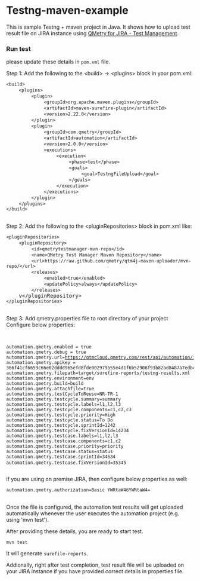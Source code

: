 # Testng-maven-example
This is sample Testng + maven  project in Java. It shows how to upload test result file on JIRA instance using [QMetry for JIRA - Test Management](https://marketplace.atlassian.com/plugins/com.infostretch.QmetryTestManager/cloud/overview).  


### Run test

please update these details in `pom.xml` file. 

<div id="automationFramework" class="border-top m-t-10 p-t-10"><div class="m-t-sm">
    <label class="bold">Step 1: Add the following to the &lt;build&gt; -&gt; &lt;plugins&gt; block in your
				pom.xml:</label> 
    <pre class="code-block">
<code>&lt;build&gt;</code>
	<code>&lt;plugins&gt;</code>
		<code>&lt;plugin&gt;</code>
			<code>&lt;groupId&gt;org.apache.maven.plugins&lt;/groupId&gt;</code>
			<code>&lt;artifactId&gt;maven-surefire-plugin&lt;/artifactId&gt;</code>
			<code>&lt;version&gt;2.22.0&lt;/version&gt;</code>
		<code>&lt;/plugin&gt;</code>
		<code>&lt;plugin&gt;</code>
			<code>&lt;groupId&gt;com.qmetry&lt;/groupId&gt;</code>
			<code>&lt;artifactId&gt;automation&lt;/artifactId&gt;</code>
			<code>&lt;version&gt;2.0.0&lt;/version&gt;</code>
			<code>&lt;executions&gt;</code>
				<code>&lt;execution&gt;</code>
					<code>&lt;phase&gt;test&lt;/phase&gt;</code>
					<code>&lt;goals&gt;</code>
						<code>&lt;goal&gt;TestngFileUpload&lt;/goal&gt;</code>
					<code>&lt;/goals&gt;</code>
				<code>&lt;/execution&gt;</code>
			<code>&lt;/executions&gt;</code>
		<code>&lt;/plugin&gt;</code>
	<code>&lt;/plugins&gt;</code>
<code>&lt;/build&gt;</code>
	</pre>   
    
</div>


<div class="m-t-sm">
    <label class="bold">Step 2: Add the following to the &lt;pluginRepositories&gt; block in pom.xml like:</label>
    <pre class="code-block">
<code>&lt;pluginRepositories&gt;</code>
	<code>&lt;pluginRepository&gt;</code>
		<code>&lt;id&gt;qmetrytestmanager-mvn-repo&lt;/id&gt;</code>
		<code>&lt;name&gt;QMetry Test Manager Maven Repository&lt;/name&gt;</code>
		<code>&lt;url&gt;https://raw.github.com/qmetry/qtm4j-maven-uploader/mvn-repo/&lt;/url&gt;</code>
		<code>&lt;releases&gt;</code>
			<code>&lt;enabled&gt;true&lt;/enabled&gt;</code>
			<code>&lt;updatePolicy&gt;always&lt;/updatePolicy&gt;</code>
		<code>&lt;/releases&gt;</code>
	v&lt;/pluginRepository&gt;</code>
<code>&lt;/pluginRepositories&gt;</code>
	</pre>
</div>
<div class="m-t-sm">
    <label class="bold">Step 3: Add qmetry.properties file to root directory of your project</label>
</div>
<div class="m-t-sm">
	<label>Configure below properties:</label>
    <pre class="select-block code-block">

<code>automation.qmetry.enabled = true</code>
<code>automation.qmetry.debug = true</code>
<code>automation.qmetry.url=https://qtmcloud.qmetry.com/rest/api/automation/importresult</code>
<code>automation.qmetry.apikey = 366f41cf6659c66e02dddd965efd8fde002979b55e4d1f6b52908f93b82ad8487a7edb49262cd350009b89025f7546b7667765f80888b9308566e78b6120872</code>
<code>automation.qmetry.filepath=target/surefire-reports/testng-results.xml</code>
<code>automation.qmetry.environment=env</code>
<code>automation.qmetry.build=build</code>
<code>automation.qmetry.attachfile=true</code>
<code>automation.qmetry.testCycleToReuse=NR-TR-1</code>
<code>automation.qmetry.testcycle.summary=summary</code>
<code>automation.qmetry.testcycle.labels=l1,l2,l3</code>
<code>automation.qmetry.testcycle.components=c1,c2,c3</code>
<code>automation.qmetry.testcycle.priority=High</code>
<code>automation.qmetry.testcycle.status=To Do</code>
<code>automation.qmetry.testcycle.sprintId=1242</code>
<code>automation.qmetry.testcycle.fixVersionId=14234</code>
<code>automation.qmetry.testcase.labels=l1,l2,l3</code>
<code>automation.qmetry.testcase.components=c1,c2</code>
<code>automation.qmetry.testcase.priority=priority</code>
<code>automation.qmetry.testcase.status=status</code>
<code>automation.qmetry.testcase.sprintId=34534</code>
<code>automation.qmetry.testcase.fixVersionId=35345</code>
	</pre>
</div>
<div class="m-t-sm">
    <label>if you are using on premise JIRA, then configure below properties as well:</label>
    <pre class="select-block code-block"><code>automation.qmetry.authorization=Basic YWRtaW46YWRtaW4=</code>
	</pre>
    <label>Once the file is configured, the automation test results will get uploaded automatically whenever the user executes the automation project (e.g. using 'mvn test').</label>
</div>
</div>

After providing these details, you are ready to start test.

```
mvn test
```

It will generate `surefile-reports`. 

Addionally, right after test completion, test result file will be uploaded on your JIRA instance if you have provided correct details in properties file. 
